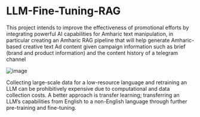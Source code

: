 # LLM-Fine-Tuning-RAG
This project intends to improve the effectiveness of promotional efforts by integrating powerful AI capabilities for Amharic text manipulation, in particular creating an Amharic RAG pipeline that will help generate Amharic-based creative text Ad content given campaign information such as brief (brand and product information) and the content history of a telegram channel 

![image](https://github.com/AI-Lab-crs/LLM-Fine-Tuning-RAG/assets/39425889/3fc36875-f377-4dc3-8d76-6657ae70c1ff)

Collecting large-scale data for a  low-resource language and retraining an LLM can be prohibitively expensive due to computational and data collection costs. A better approach is transfer learning; transferring an LLM’s capabilities from English to a non-English language through further pre-training and fine-tuning.
